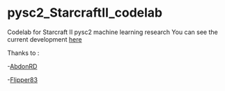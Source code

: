 # pysc2_StarcraftII_codelab

Codelab for Starcraft II pysc2 machine learning research 
You can see the current development [here](https://soygema.github.io/starcraftII_machine_learning/#0)


Thanks to :

-[AbdonRD](https://github.com/abdonrd)

-[Flipper83](https://github.com/flipper83)
